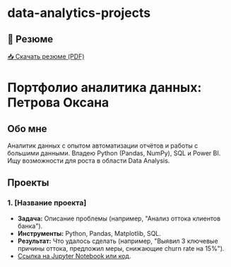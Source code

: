 # data-analytics-projects
## 📄 Резюме  
[📥 Скачать резюме (PDF)](PetrovaO_Resume_DataAnalyst.pdf)

# Портфолио аналитика данных: Петрова Оксана

## Обо мне
Аналитик данных с опытом автоматизации отчётов и работы с большими данными. Владею Python (Pandas, NumPy), SQL и Power BI. Ищу возможности для роста в области Data Analysis.

## Проекты

### 1. [Название проекта]
- **Задача:** Описание проблемы (например, "Анализ оттока клиентов банка").
- **Инструменты:** Python, Pandas, Matplotlib, SQL.
- **Результат:** Что удалось сделать (например, "Выявил 3 ключевые причины оттока, предложил меры, снижающие churn rate на 15%").
- [Ссылка на Jupyter Notebook или код](/название_файла.ipynb).
